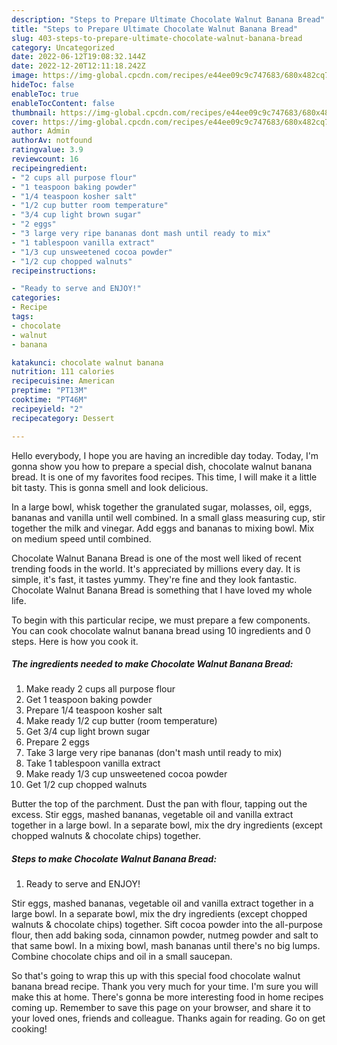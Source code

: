```yaml
---
description: "Steps to Prepare Ultimate Chocolate Walnut Banana Bread"
title: "Steps to Prepare Ultimate Chocolate Walnut Banana Bread"
slug: 403-steps-to-prepare-ultimate-chocolate-walnut-banana-bread
category: Uncategorized
date: 2022-06-12T19:08:32.144Z
date: 2022-12-20T12:11:18.242Z
image: https://img-global.cpcdn.com/recipes/e44ee09c9c747683/680x482cq70/chocolate-walnut-banana-bread-recipe-main-photo.jpg
hideToc: false
enableToc: true
enableTocContent: false
thumbnail: https://img-global.cpcdn.com/recipes/e44ee09c9c747683/680x482cq70/chocolate-walnut-banana-bread-recipe-main-photo.jpg
cover: https://img-global.cpcdn.com/recipes/e44ee09c9c747683/680x482cq70/chocolate-walnut-banana-bread-recipe-main-photo.jpg
author: Admin
authorAv: notfound
ratingvalue: 3.9
reviewcount: 16
recipeingredient:
- "2 cups all purpose flour"
- "1 teaspoon baking powder"
- "1/4 teaspoon kosher salt"
- "1/2 cup butter room temperature"
- "3/4 cup light brown sugar"
- "2 eggs"
- "3 large very ripe bananas dont mash until ready to mix"
- "1 tablespoon vanilla extract"
- "1/3 cup unsweetened cocoa powder"
- "1/2 cup chopped walnuts"
recipeinstructions:

- "Ready to serve and ENJOY!"
categories:
- Recipe
tags:
- chocolate
- walnut
- banana

katakunci: chocolate walnut banana 
nutrition: 111 calories
recipecuisine: American
preptime: "PT13M"
cooktime: "PT46M"
recipeyield: "2"
recipecategory: Dessert

---
```



Hello everybody, I hope you are having an incredible day today. Today, I'm gonna show you how to prepare a special dish, chocolate walnut banana bread. It is one of my favorites food recipes. This time, I will make it a little bit tasty. This is gonna smell and look delicious.

In a large bowl, whisk together the granulated sugar, molasses, oil, eggs, bananas and vanilla until well combined. In a small glass measuring cup, stir together the milk and vinegar. Add eggs and bananas to mixing bowl. Mix on medium speed until combined.

Chocolate Walnut Banana Bread is one of the most well liked of recent trending foods in the world. It's appreciated by millions every day. It is simple, it's fast, it tastes yummy. They're fine and they look fantastic. Chocolate Walnut Banana Bread is something that I have loved my whole life.


To begin with this particular recipe, we must prepare a few components. You can cook chocolate walnut banana bread using 10 ingredients and 0 steps. Here is how you cook it.

<!--inarticleads1-->

##### The ingredients needed to make Chocolate Walnut Banana Bread:

1. Make ready 2 cups all purpose flour
1. Get 1 teaspoon baking powder
1. Prepare 1/4 teaspoon kosher salt
1. Make ready 1/2 cup butter (room temperature)
1. Get 3/4 cup light brown sugar
1. Prepare 2 eggs
1. Take 3 large very ripe bananas (don&#39;t mash until ready to mix)
1. Take 1 tablespoon vanilla extract
1. Make ready 1/3 cup unsweetened cocoa powder
1. Get 1/2 cup chopped walnuts


Butter the top of the parchment. Dust the pan with flour, tapping out the excess. Stir eggs, mashed bananas, vegetable oil and vanilla extract together in a large bowl. In a separate bowl, mix the dry ingredients (except chopped walnuts &amp; chocolate chips) together. 

<!--inarticleads2-->

##### Steps to make Chocolate Walnut Banana Bread:


1. Ready to serve and ENJOY!

Stir eggs, mashed bananas, vegetable oil and vanilla extract together in a large bowl. In a separate bowl, mix the dry ingredients (except chopped walnuts &amp; chocolate chips) together. Sift cocoa powder into the all-purpose flour, then add baking soda, cinnamon powder, nutmeg powder and salt to that same bowl. In a mixing bowl, mash bananas until there&#39;s no big lumps. Combine chocolate chips and oil in a small saucepan. 

So that's going to wrap this up with this special food chocolate walnut banana bread recipe. Thank you very much for your time. I'm sure you will make this at home. There's gonna be more interesting food in home recipes coming up. Remember to save this page on your browser, and share it to your loved ones, friends and colleague. Thanks again for reading. Go on get cooking!
